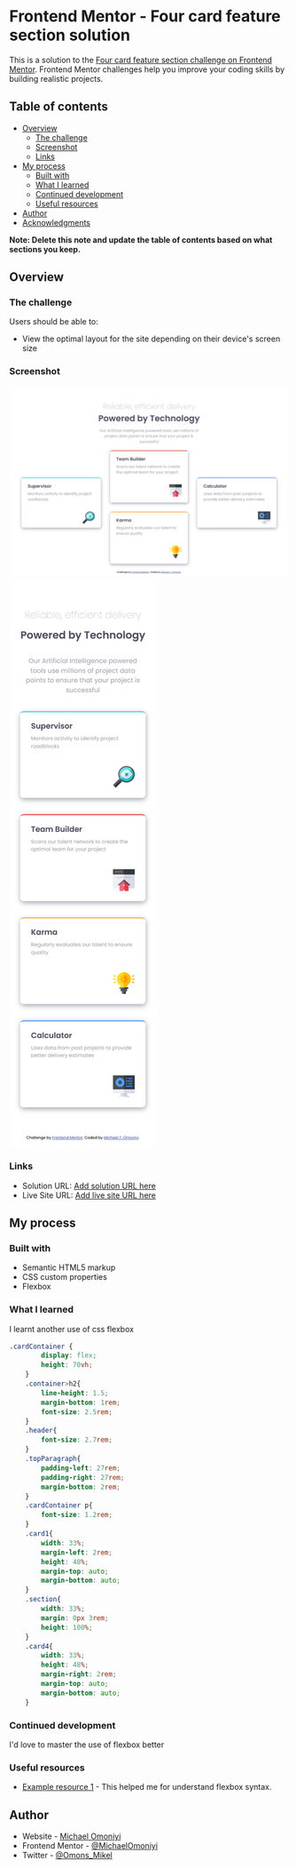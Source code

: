 # Frontend Mentor - Four card feature section solution

This is a solution to the [Four card feature section challenge on Frontend Mentor](https://www.frontendmentor.io/challenges/four-card-feature-section-weK1eFYK). Frontend Mentor challenges help you improve your coding skills by building realistic projects. 

## Table of contents

- [Overview](#overview)
  - [The challenge](#the-challenge)
  - [Screenshot](#screenshot)
  - [Links](#links)
- [My process](#my-process)
  - [Built with](#built-with)
  - [What I learned](#what-i-learned)
  - [Continued development](#continued-development)
  - [Useful resources](#useful-resources)
- [Author](#author)
- [Acknowledgments](#acknowledgments)

**Note: Delete this note and update the table of contents based on what sections you keep.**

## Overview

### The challenge

Users should be able to:

- View the optimal layout for the site depending on their device's screen size

### Screenshot

![](./images/Screenshot_2022-09-28%20Frontend%20Mentor%20Four%20card%20feature%20section.png)
![](./images/Screenshot_mobile_2022-09-28%20Frontend%20Mentor%20Four%20card%20feature%20section(1).png)


### Links

- Solution URL: [Add solution URL here](https://github.com/MichaelOmoniyi/four-card-feature-section-master)
- Live Site URL: [Add live site URL here](https://michaelomoniyi.github.io/four-card-feature-section-master/)

## My process

### Built with

- Semantic HTML5 markup
- CSS custom properties
- Flexbox

### What I learned

I learnt another use of css flexbox

```css
.cardContainer {
        display: flex;
        height: 70vh;
    }
    .container>h2{
        line-height: 1.5;
        margin-bottom: 1rem;
        font-size: 2.5rem;
    }
    .header{
        font-size: 2.7rem;
    }
    .topParagraph{
        padding-left: 27rem;
        padding-right: 27rem;
        margin-bottom: 2rem;
    }
    .cardContainer p{
        font-size: 1.2rem;
    }
    .card1{
        width: 33%;
        margin-left: 2rem;
        height: 48%;
        margin-top: auto;
        margin-bottom: auto;
    }
    .section{
        width: 33%;
        margin: 0px 3rem;
        height: 100%;
    }
    .card4{
        width: 33%;
        height: 48%;
        margin-right: 2rem;
        margin-top: auto;
        margin-bottom: auto;
    }
```
### Continued development

I'd love to master the use of flexbox better

### Useful resources

- [Example resource 1](https://www.w3schools.com) - This helped me for understand flexbox syntax.

## Author

- Website - [Michael Omoniyi](https://github.com/MichaelOmoniyi)
- Frontend Mentor - [@MichaelOmoniyi](www.frontendmentor.io/profile/MichaelOmoniyi)
- Twitter - [@Omons_Mikel](https://twitter.com/Omons_Mikel)
